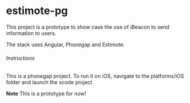 estimote-pg
===========
This project is a prototype to show case the use of iBeacon to send information to users. 

The stack uses Angular, Phonegap and Estimote.

###### Instructions
This is a phonegap project. To run it on iOS, navigate to the platforms/iOS folder and launch the xcode project.

**Note** This is a prototype for now!
